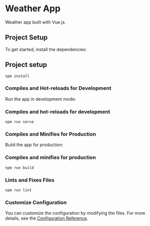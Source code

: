# Weather App

Weather app built with Vue.js.

## Project Setup

To get started, install the dependencies:

## Project setup

```
npm install
```

### Compiles and Hot-reloads for Development

Run the app in development mode:

### Compiles and hot-reloads for development

```
npm run serve
```

### Compiles and Minifies for Production

Build the app for production:

### Compiles and minifies for production

```
npm run build
```



### Lints and Fixes Files


```
npm run lint
```

### Customize Configuration

You can customize the configuration by modifying the files. For more details, see the [Configuration Reference](https://cli.vuejs.org/config/).
